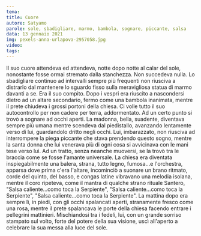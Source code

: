 ```yaml
---
tema:
title: Cuore
autore: Satyamo
parole: sole, sbadigliare, marmo, bambola, sognare, piccante, salsa
data: 13 gennaio 2021
img: pexels-anna-urlapova-2957058.jpg
video: 
tags: 
---
```

Il suo cuore attendeva ed attendeva, notte dopo notte al calar del sole, nonostante fosse ormai stremato dalla stanchezza. Non succedeva nulla. Lo sbadigliare continuo ad intervalli sempre più frequenti non riusciva a distrarlo dal mantenere lo sguardo fisso sulla meravigliosa statua di marmo davanti a se. Era il suo compito.  Dopo i vespri era riuscito a nascondersi dietro ad un altare secondario, fermo come una bambola inanimata, mentre il prete chiudeva i grossi portoni della chiesa. Ci volle tutto il suo autocontrollo per non cadere per terra, addormentato.  Ad un certo punto si trovò a sognare ad occhi aperti. La madonna, bella, suadente, diventava sempre più umana mentre scendeva dal piedistallo, avanzando lentamente verso di lui, guardandolo dritto negli occhi.  Lui, imbarazzato,  non riusciva ad interrompere la piega piccante che stava prendendo questo sogno, mentre la santa donna che lui venerava più di ogni cosa si avvicinava con le mani tese verso lui. Ad un tratto, senza neanche muoversi, se la trovò tra le braccia come se fosse l'amante universale.  La chiesa era diventata inspiegabilmente una balera, strana, tutto legno, fumosa...e l'orchestra, apparsa dove prima c'era l'altare, incominciò a suonare un brano ritmato, corde del quinto, del basso, e congas latine vibravano una melodia isolana, mentre il coro ripeteva, come il mantra di qualche strano rituale Santero, "Salsa caliente...como toca la Serpiente",  "Salsa caliente...como toca la Serpiente", "Salsa caliente...como toca la Serpiente". La mattina dopo era sempre lì, in piedi, con gli occhi spalancati aperti, stranamente fresco come una rosa, mentre il prete spalancava le porte della chiesa facendo entrare i pellegrini mattinieri.  Mischiandosi tra i fedeli, lui, con un grande sorriso stampato sul volto, forte del potere della sua visione, uscì all'aperto a celebrare la sua messa alla luce del sole.